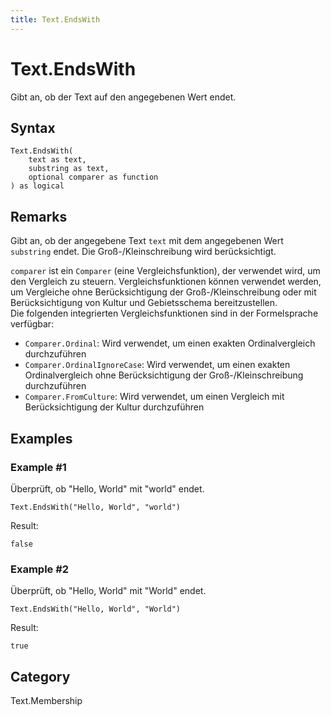 ```yaml
---
title: Text.EndsWith
---
```


# Text.EndsWith


Gibt an, ob der Text auf den angegebenen Wert endet.


## Syntax

```powerquery
Text.EndsWith(
    text as text,
    substring as text,
    optional comparer as function
) as logical
```


## Remarks

Gibt an, ob der angegebene Text <code>text</code> mit dem angegebenen Wert <code>substring</code> endet. Die Groß-/Kleinschreibung wird berücksichtigt.      <div>        <code>comparer</code> ist ein <code>Comparer</code> (eine Vergleichsfunktion), der verwendet wird, um den Vergleich zu steuern. Vergleichsfunktionen können verwendet werden, um Vergleiche ohne Berücksichtigung der Groß-/Kleinschreibung oder mit Berücksichtigung von Kultur und Gebietsschema bereitzustellen.      </div>      <div>        Die folgenden integrierten Vergleichsfunktionen sind in der Formelsprache verfügbar:      </div>      <ul>        <li><code>Comparer.Ordinal</code>: Wird verwendet, um einen exakten Ordinalvergleich durchzuführen</li>        <li><code>Comparer.OrdinalIgnoreCase</code>: Wird verwendet, um einen exakten Ordinalvergleich ohne Berücksichtigung der Groß-/Kleinschreibung durchzuführen</li>        <li> <code>Comparer.FromCulture</code>: Wird verwendet, um einen Vergleich mit Berücksichtigung der Kultur durchzuführen</li>      </ul>


## Examples

### Example #1 
Überprüft, ob &#34;Hello, World&#34; mit &#34;world&#34; endet.
```powerquery
Text.EndsWith("Hello, World", "world")
```

Result: 
```powerquery
false
```


### Example #2 
Überprüft, ob &#34;Hello, World&#34; mit &#34;World&#34; endet.
```powerquery
Text.EndsWith("Hello, World", "World")
```

Result: 
```powerquery
true
```




## Category
Text.Membership
